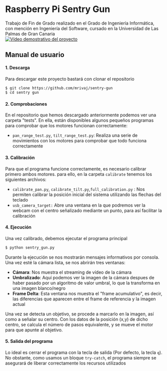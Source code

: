 # Raspberry Pi Sentry Gun
Trabajo de Fin de Grado realizado en el Grado de Ingeniería Informática, con mención en Ingeniería del Software, 
cursado en la Universidad de Las Palmas de Gran Canaria
<br>
[![Vídeo demostrativo del proyecto](https://img.youtube.com/vi/xNmcc-VBpow/0.jpg)](https://www.youtube.com/watch?v=xNmcc-VBpow)

## Manual de usuario
#### 1. Descarga
Para descargar este proyecto bastará con clonar el repositorio
```sh
$ git clone https://github.com/mrivaj/sentry-gun
$ cd sentry gun
```

#### 2. Comprobaciones
En el repositorio que hemos descargado anteriormente podemos ver una carpeta "tests". En ella, están disponibles algunos pequeños programas para comprobar que los motores funcionan correctamente:
  - `pan_range_test.py`, `tilt_range_test.py`: Realiza una serie de movimientos con los motores para comprobar que todo funciona correctamente

#### 3. Calibración 
Para que el programa funcione correctamente, es necesario calibrar primero ambos motores. para ello, en la carpeta `calibrate` tenemos los siguientes archivos:
  - `calibrate_pan.py`, `calibrate_tilt.py`,`full_calibration.py` : Nos permiten calibrar la posición inicial del sistema utilizando las flechas del teclado
- `usb_camera_target:` Abre una ventana en la que podremos ver la webcam con el centro señalizado mediante un punto, para así facilitar la calibración

#### 4. Ejecución
Una vez calibrado, debemos ejecutar el programa principal
```sh
$ python sentry_gun.py
```
Durante la ejecución se nos mostrarán mensajes informativos por consola.
Una vez esté la cámara lista, se nos abrirán tres ventanas: 
  - **Cámara**: Nos muestra el streaming de vídeo de la cámara
  - **Umbralizado**: Aquí podemos ver la imagen de la cámara despues de haber pasado por un algoritmo de valor umbral, lo que la transforma en una imagen blanco/negro
  - **Frame Delta**: Esta ventana nos muestra el "frame acumulativo", es decir, las diferencias que aparecen entre el frame de referencia y la imagen actual
 
Una vez se detecta un objetivo, se procede a marcarlo en la imagen, así como a señalar su centro. Con los datos de la posición (x,y) de dicho centro, se calcula el número de pasos equivalente, y se mueve el motor para que apunte al objetivo.

#### 5. Salida del programa
Lo ideal es cerrar el programa con la tecla de salida (Por defecto, la tecla `q`). No obstante, como usamos un bloque `try-catch`, el programa siempre se asegurará de liberar correctamente los recursos utilizados
